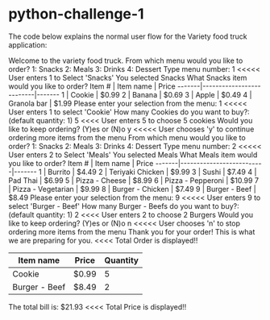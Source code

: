 # python-challenge-1

The code below explains the normal user flow for the Variety food truck application:

Welcome to the variety food truck.
From which menu would you like to order? 
1: Snacks
2: Meals
3: Drinks
4: Dessert
Type menu number: 1       <<<<< User enters 1 to Select 'Snacks'
You selected Snacks
What Snacks item would you like to order?
Item # | Item name                | Price
-------|--------------------------|-------
1      | Cookie                   | $0.99
2      | Banana                   | $0.69
3      | Apple                    | $0.49
4      | Granola bar              | $1.99
Please enter your selection from the menu: 1     <<<<< User enters 1 to select 'Cookie'
How many Cookies do you want to buy?: (default quantity: 1) 5   <<<<  User enters 5 to choose 5 cookies
Would you like to keep ordering? (Y)es or (N)o y   <<<<< User chooses 'y' to continue ordering more items from the menu
From which menu would you like to order? 
1: Snacks
2: Meals
3: Drinks
4: Dessert
Type menu number: 2     <<<<< User enters 2 to Select 'Meals'
You selected Meals
What Meals item would you like to order?
Item # | Item name                | Price
-------|--------------------------|-------
1      | Burrito                  | $4.49
2      | Teriyaki Chicken         | $9.99
3      | Sushi                    | $7.49
4      | Pad Thai                 | $6.99
5      | Pizza - Cheese           | $8.99
6      | Pizza - Pepperoni        | $10.99
7      | Pizza - Vegetarian       | $9.99
8      | Burger - Chicken         | $7.49
9      | Burger - Beef            | $8.49
Please enter your selection from the menu: 9    <<<<< User enters 9 to select 'Burger - Beef'
How many Burger - Beefs do you want to buy?: (default quantity: 1) 2      <<<<  User enters 2 to choose 2 Burgers
Would you like to keep ordering? (Y)es or (N)o n      <<<<< User chooses 'n' to stop ordering more items from the menu
Thank you for your order!
This is what we are preparing for you.        <<<< Total Order is displayed!!

Item name                 | Price  | Quantity
--------------------------|--------|----------
Cookie                    | $0.99  | 5
Burger - Beef             | $8.49  | 2

The total bill is: $21.93                    <<<< Total Price is displayed!!
